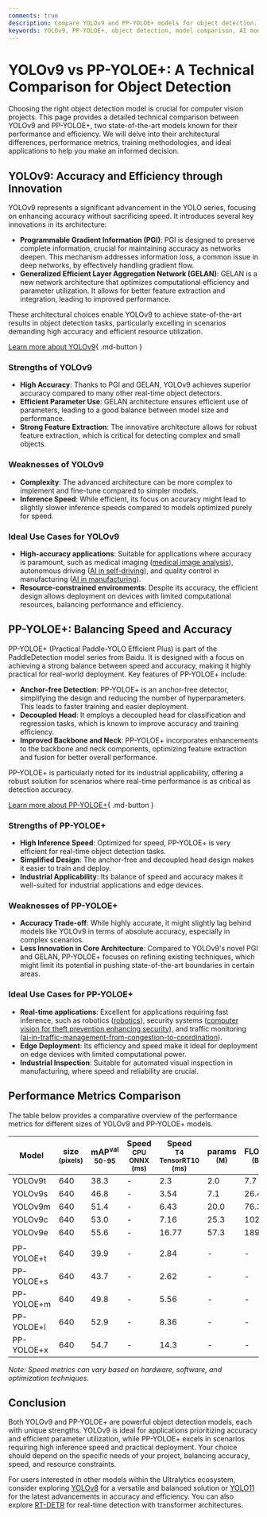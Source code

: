 ```yaml
---
comments: true
description: Compare YOLOv9 and PP-YOLOE+ models for object detection. Explore their architecture, performance, strengths, weaknesses, and use cases.
keywords: YOLOv9, PP-YOLOE+, object detection, model comparison, AI models, computer vision, YOLO series, real-time detection, AI architecture
---
```


# YOLOv9 vs PP-YOLOE+: A Technical Comparison for Object Detection

Choosing the right object detection model is crucial for computer vision projects. This page provides a detailed technical comparison between YOLOv9 and PP-YOLOE+, two state-of-the-art models known for their performance and efficiency. We will delve into their architectural differences, performance metrics, training methodologies, and ideal applications to help you make an informed decision.

<script async src="https://cdn.jsdelivr.net/npm/chart.js@3.9.1/dist/chart.min.js"></script>
<script defer src="../../javascript/benchmark.js"></script>

<canvas id="modelComparisonChart" width="1024" height="400" active-models='["YOLOv9", "PP-YOLOE+"]'></canvas>

## YOLOv9: Accuracy and Efficiency through Innovation

YOLOv9 represents a significant advancement in the YOLO series, focusing on enhancing accuracy without sacrificing speed. It introduces several key innovations in its architecture:

- **Programmable Gradient Information (PGI)**: PGI is designed to preserve complete information, crucial for maintaining accuracy as networks deepen. This mechanism addresses information loss, a common issue in deep networks, by effectively handling gradient flow.
- **Generalized Efficient Layer Aggregation Network (GELAN)**: GELAN is a new network architecture that optimizes computational efficiency and parameter utilization. It allows for better feature extraction and integration, leading to improved performance.

These architectural choices enable YOLOv9 to achieve state-of-the-art results in object detection tasks, particularly excelling in scenarios demanding high accuracy and efficient resource utilization.

[Learn more about YOLOv9](https://docs.ultralytics.com/models/yolov9/){ .md-button }

### Strengths of YOLOv9

- **High Accuracy**: Thanks to PGI and GELAN, YOLOv9 achieves superior accuracy compared to many other real-time object detectors.
- **Efficient Parameter Use**: GELAN architecture ensures efficient use of parameters, leading to a good balance between model size and performance.
- **Strong Feature Extraction**: The innovative architecture allows for robust feature extraction, which is critical for detecting complex and small objects.

### Weaknesses of YOLOv9

- **Complexity**: The advanced architecture can be more complex to implement and fine-tune compared to simpler models.
- **Inference Speed**: While efficient, its focus on accuracy might lead to slightly slower inference speeds compared to models optimized purely for speed.

### Ideal Use Cases for YOLOv9

- **High-accuracy applications**: Suitable for applications where accuracy is paramount, such as medical imaging ([medical image analysis](https://www.ultralytics.com/glossary/medical-image-analysis)), autonomous driving ([AI in self-driving](https://www.ultralytics.com/solutions/ai-in-self-driving)), and quality control in manufacturing ([AI in manufacturing](https://www.ultralytics.com/solutions/ai-in-manufacturing)).
- **Resource-constrained environments**: Despite its accuracy, the efficient design allows deployment on devices with limited computational resources, balancing performance and efficiency.

## PP-YOLOE+: Balancing Speed and Accuracy

PP-YOLOE+ (Practical Paddle-YOLO Efficient Plus) is part of the PaddleDetection model series from Baidu. It is designed with a focus on achieving a strong balance between speed and accuracy, making it highly practical for real-world deployment. Key features of PP-YOLOE+ include:

- **Anchor-free Detection**: PP-YOLOE+ is an anchor-free detector, simplifying the design and reducing the number of hyperparameters. This leads to faster training and easier deployment.
- **Decoupled Head**: It employs a decoupled head for classification and regression tasks, which is known to improve accuracy and training efficiency.
- **Improved Backbone and Neck**: PP-YOLOE+ incorporates enhancements to the backbone and neck components, optimizing feature extraction and fusion for better overall performance.

PP-YOLOE+ is particularly noted for its industrial applicability, offering a robust solution for scenarios where real-time performance is as critical as detection accuracy.

[Learn more about PP-YOLOE+](https://github.com/PaddlePaddle/PaddleDetection/tree/release/2.7/configs/ppyoloe){ .md-button }

### Strengths of PP-YOLOE+

- **High Inference Speed**: Optimized for speed, PP-YOLOE+ is very efficient for real-time object detection tasks.
- **Simplified Design**: The anchor-free and decoupled head design makes it easier to train and deploy.
- **Industrial Applicability**: Its balance of speed and accuracy makes it well-suited for industrial applications and edge devices.

### Weaknesses of PP-YOLOE+

- **Accuracy Trade-off**: While highly accurate, it might slightly lag behind models like YOLOv9 in terms of absolute accuracy, especially in complex scenarios.
- **Less Innovation in Core Architecture**: Compared to YOLOv9's novel PGI and GELAN, PP-YOLOE+ focuses on refining existing techniques, which might limit its potential in pushing state-of-the-art boundaries in certain areas.

### Ideal Use Cases for PP-YOLOE+

- **Real-time applications**: Excellent for applications requiring fast inference, such as robotics ([robotics](https://www.ultralytics.com/glossary/robotics)), security systems ([computer vision for theft prevention enhancing security](https://www.ultralytics.com/blog/computer-vision-for-theft-prevention-enhancing-security)), and traffic monitoring ([ai-in-traffic-management-from-congestion-to-coordination](https://www.ultralytics.com/blog/ai-in-traffic-management-from-congestion-to-coordination)).
- **Edge Deployment**: Its efficiency and speed make it ideal for deployment on edge devices with limited computational power.
- **Industrial Inspection**: Suitable for automated visual inspection in manufacturing, where speed and reliability are crucial.

## Performance Metrics Comparison

The table below provides a comparative overview of the performance metrics for different sizes of YOLOv9 and PP-YOLOE+ models.

| Model      | size<br><sup>(pixels) | mAP<sup>val<br>50-95 | Speed<br><sup>CPU ONNX<br>(ms) | Speed<br><sup>T4 TensorRT10<br>(ms) | params<br><sup>(M) | FLOPs<br><sup>(B) |
| ---------- | --------------------- | -------------------- | ------------------------------ | ----------------------------------- | ------------------ | ----------------- |
| YOLOv9t    | 640                   | 38.3                 | -                              | 2.3                                 | 2.0                | 7.7               |
| YOLOv9s    | 640                   | 46.8                 | -                              | 3.54                                | 7.1                | 26.4              |
| YOLOv9m    | 640                   | 51.4                 | -                              | 6.43                                | 20.0               | 76.3              |
| YOLOv9c    | 640                   | 53.0                 | -                              | 7.16                                | 25.3               | 102.1             |
| YOLOv9e    | 640                   | 55.6                 | -                              | 16.77                               | 57.3               | 189.0             |
|            |                       |                      |                                |                                     |                    |                   |
| PP-YOLOE+t | 640                   | 39.9                 | -                              | 2.84                                | -                  | -                 |
| PP-YOLOE+s | 640                   | 43.7                 | -                              | 2.62                                | -                  | -                 |
| PP-YOLOE+m | 640                   | 49.8                 | -                              | 5.56                                | -                  | -                 |
| PP-YOLOE+l | 640                   | 52.9                 | -                              | 8.36                                | -                  | -                 |
| PP-YOLOE+x | 640                   | 54.7                 | -                              | 14.3                                | -                  | -                 |

_Note: Speed metrics can vary based on hardware, software, and optimization techniques._

## Conclusion

Both YOLOv9 and PP-YOLOE+ are powerful object detection models, each with unique strengths. YOLOv9 is ideal for applications prioritizing accuracy and efficient parameter utilization, while PP-YOLOE+ excels in scenarios requiring high inference speed and practical deployment. Your choice should depend on the specific needs of your project, balancing accuracy, speed, and resource constraints.

For users interested in other models within the Ultralytics ecosystem, consider exploring [YOLOv8](https://docs.ultralytics.com/models/yolov8/) for a versatile and balanced solution or [YOLO11](https://docs.ultralytics.com/models/yolo11/) for the latest advancements in accuracy and efficiency. You can also explore [RT-DETR](https://docs.ultralytics.com/models/rtdetr/) for real-time detection with transformer architectures.